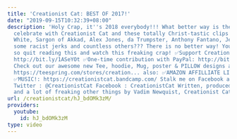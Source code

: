 ```yaml
---
title: 'Creationist Cat: BEST OF 2017!'
date: "2019-09-15T10:32:39+08:00"
description: 'Holy Crap, it''s 2018 everybody!!! What better way is there than to
  celebrate with Creationist Cat and these totally Christ-tastic clips featuring Blaire
  White, Sargon of Akkad, Alex Jones, da Trumpster, Anthony Fantano, Jesus Christ,
  some racist jerks and countless others??? There is no better way! You know this,
  so quit reading this and watch this freaking crap! ✅Support CreationistCat on Patreon:
  http://bit.ly/1ASeYOt ✅One-time contribution with PayPal: http://bit.ly/1eQR4sR
  Check out our awesome new Tee, hoodie, Mug, poster & PILLOW designs at: ✅TEE SHIRTS:
  https://teespring.com/stores/creation... also: ✅AMAZON AFFILLIATE LINK: http://amzn.to/2pu8T95
  ✅MUSIC!: https://creationistcat.bandcamp.com/ Stalk me on Facebook and Twitter:
  Twitter : @CreationistCat Facebook : CreationistCat Written, produced and directed
  and a lot of freaking other things by Vadim Newquist, Creationist Cat & Noah Warner.'
url: /creationistcat/hJ_bdOMk3zM/
providers:
  youtube:
    id: hJ_bdOMk3zM
type: video
---
```

